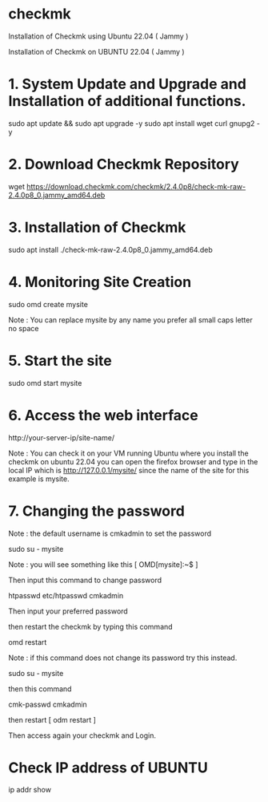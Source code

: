 # checkmk
Installation of Checkmk using Ubuntu 22.04 ( Jammy )

Installation of Checkmk on UBUNTU 22.04 ( Jammy )

# 1. System Update and Upgrade and Installation of additional functions.

<tag>sudo apt update && sudo apt upgrade -y
sudo apt install wget curl gnupg2 -y</tag>

# 2. Download Checkmk Repository

wget https://download.checkmk.com/checkmk/2.4.0p8/check-mk-raw-2.4.0p8_0.jammy_amd64.deb

# 3. Installation of Checkmk

sudo apt install ./check-mk-raw-2.4.0p8_0.jammy_amd64.deb

# 4. Monitoring Site Creation

sudo omd create mysite

Note : You can replace mysite by any name you prefer all small caps letter no space

# 5. Start the site

sudo omd start mysite

# 6. Access the web interface

http://your-server-ip/site-name/

Note : You can check it on your VM running Ubuntu where you install the checkmk on ubuntu 22.04 you can open the firefox browser and type in the local IP which is http://127.0.0.1/mysite/ since the name of the site for this example is mysite.

# 7. Changing the password
Note : the default username is cmkadmin
to set the password

sudo su - mysite

Note : you will see something like this [ OMD[mysite]:~$ ]

Then input this command to change password

htpasswd etc/htpasswd cmkadmin

Then input your preferred password

then restart the checkmk by typing this command

omd restart

Note : if this command does not change its password try this instead.

sudo su - mysite

then this command

cmk-passwd cmkadmin

then restart [ odm restart ]

Then access again your checkmk and Login.

# Check IP address of UBUNTU

ip addr show
